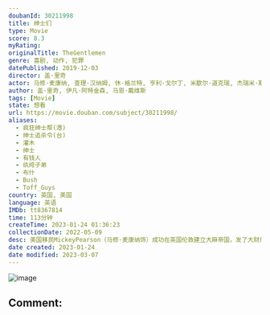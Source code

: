 ```yaml
---
doubanId: 30211998
title: 绅士们
type: Movie
score: 8.3
myRating: 
originalTitle: TheGentlemen
genre: 喜剧, 动作, 犯罪
datePublished: 2019-12-03
director: 盖·里奇
actor: 马修·麦康纳, 查理·汉纳姆, 休·格兰特, 亨利·戈尔丁, 米歇尔·道克瑞, 杰瑞米·斯特朗, 琳·勒内, 科林·法瑞尔, 汤姆·吴, 奇迪·阿朱福, 埃迪·马森, 杰森·王, 约翰·达格尔什, 乔丹·朗, 莉莉·弗雷泽, 小格什温·尤斯塔什, 萨缪尔·韦斯特, 杰拉丁·萨莫维尔, 可可·萨姆纳, 弗朗茨·德拉姆, 克里斯托弗·埃万格罗, 詹姆斯·沃伦, 汤姆·里斯哈里斯, 丹尼·格里芬, 马克斯·班内特, 尤金娜·库日敏娜, 布鲁斯·钟, 阿什利·马克圭尔, 乔治·阿斯普雷, 杰克·琼斯, 马文·坎贝尔, 莫里斯·李, 拉塞尔·巴洛格, 伊川东吾, 麦凯尔·戴维, undefined, 布莱特妮·阿什沃斯, 妮科尔·亨布拉, undefined, 盖·里奇, 塞尔哈特·梅汀, 巴奇·马龙
author: 盖·里奇, 伊凡·阿特金森, 马恩·戴维斯
tags: [Movie]
state: 想看
url: https://movie.douban.com/subject/30211998/
aliases:
  - 疯狂绅士帮(港)
  - 绅士追杀令(台)
  - 灌木
  - 绅士
  - 有钱人
  - 纨绔子弟
  - 布什
  - Bush
  - Toff_Guys
country: 英国, 美国
language: 英语
IMDb: tt8367814
time: 113分钟
createTime: 2023-01-24 01:36:23
collectionDate: 2022-05-09
desc: 美国移民MickeyPearson（马修·麦康纳饰）成功在英国伦敦建立大麻帝国，发了大财后，他试图将资产转卖给一个美国富豪。然而风声走漏，一连串的阴谋及谎言开始从Mickey展开…私家侦探Flet...
date created: 2023-01-24
date modified: 2023-03-07
---
```


![image](p2592646837.jpg)

Comment:
---
